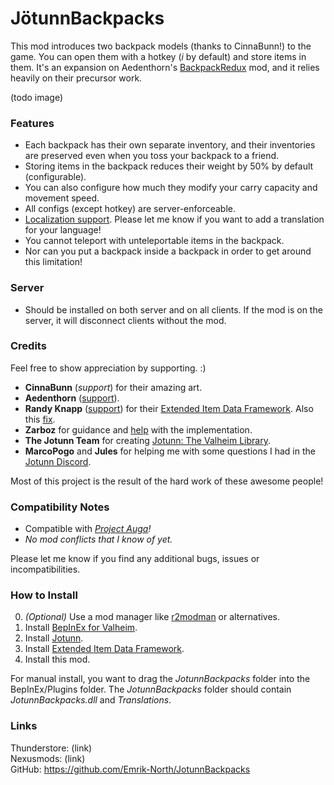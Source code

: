 # JötunnBackpacks

This mod introduces two backpack models (thanks to CinnaBunn!) to the game. You can open them with a hotkey (_i_ by default) and store items in them. It's an expansion on Aedenthorn's [BackpackRedux](https://www.nexusmods.com/valheim/mods/1333) mod, and it relies heavily on their precursor work.

(todo image)

### Features
* Each backpack has their own separate inventory, and their inventories are preserved even when you toss your backpack to a friend.
* Storing items in the backpack reduces their weight by 50% by default (configurable).
* You can also configure how much they modify your carry capacity and movement speed.
* All configs (except hotkey) are server-enforceable.
* [Localization support](https://valheim-modding.github.io/Jotunn/tutorials/localization.html#example-json-file). Please let me know if you want to add a translation for your language!
* You cannot teleport with unteleportable items in the backpack.
* Nor can you put a backpack inside a backpack in order to get around this limitation!

### Server
* Should be installed on both server and on all clients. If the mod is on the server, it will disconnect clients without the mod.

### Credits
Feel free to show appreciation by supporting. :)

 * **CinnaBunn** (_support_) for their amazing art.
 * **Aedenthorn** ([support](https://www.nexusmods.com/valheim/users/18901754)).
 * **Randy Knapp** ([support](https://www.paypal.com/donate/?hosted_button_id=UFYR7AKYFPXLY)) for their [Extended Item Data Framework](https://github.com/RandyKnapp/ValheimMods/tree/main/ExtendedItemDataFramework). Also this [fix](https://github.com/RandyKnapp/ValheimMods/blob/77e98e3cf0cacc43d9812659f12fd5fcb3154d8d/EquipmentAndQuickSlots/InventoryGrid_Patch.cs#L10).
 * **Zarboz** for guidance and [help](https://github.com/VMP-Valheim/Back_packs) with the implementation.
 * **The Jotunn Team** for creating [Jotunn: The Valheim Library](https://valheim-modding.github.io/Jotunn/index.html).
 * **MarcoPogo** and **Jules** for helping me with some questions I had in the [Jotunn Discord](https://discord.gg/DdUt6g7gyA).

Most of this project is the result of the hard work of these awesome people!

### Compatibility Notes
 * Compatible with _[Project Auga](https://projectauga.com/)!_
 * _No mod conflicts that I know of yet._

Please let me know if you find any additional bugs, issues or incompatibilities.

### How to Install
0. _(Optional)_ Use a mod manager like [r2modman](https://valheim.thunderstore.io/package/ebkr/r2modman/) or alternatives.
1. Install [BepInEx for Valheim](https://valheim.thunderstore.io/package/denikson/BepInExPack_Valheim/).
2. Install [Jotunn](https://valheim.thunderstore.io/package/ValheimModding/Jotunn/).
3. Install [Extended Item Data Framework](https://valheim.thunderstore.io/package/RandyKnapp/ExtendedItemDataFramework/).
4. Install this mod.

For manual install, you want to drag the _JotunnBackpacks_ folder into the BepInEx/Plugins folder. The _JotunnBackpacks_ folder should contain _JotunnBackpacks.dll_ and _Translations_.

### Links
Thunderstore: (link)  
Nexusmods: (link)  
GitHub: https://github.com/Emrik-North/JotunnBackpacks  
